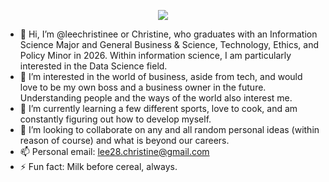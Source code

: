 <p align="center">
  <img src="https://capsule-render.vercel.app/api?text=Hey Everyone!🕹️&animation=fadeIn&type=waving&color=gradient&height=100"/>
</p>

- 👋 Hi, I’m @leechristinee or Christine, who graduates with an Information Science Major and General Business & Science, Technology, Ethics, and Policy Minor in 2026. Within information science, I am particularly interested in the Data Science field.
- 👀 I’m interested in the world of business, aside from tech, and would love to be my own boss and a business owner in the future. Understanding people and the ways of the world also interest me.
- 🌱 I’m currently learning a few different sports, love to cook, and am constantly figuring out how to develop myself.
- 💞️ I’m looking to collaborate on any and all random personal ideas (within reason of course) and what is beyond our careers.
- 📫 Personal email: lee28.christine@gmail.com
- ⚡ Fun fact: Milk before cereal, always.

<!---
leechristinee/leechristinee is a ✨ special ✨ repository because its `README.md` (this file) appears on your GitHub profile.
You can click the Preview link to take a look at your changes.
--->
